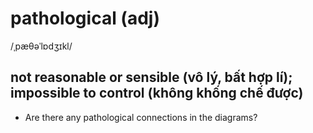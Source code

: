 # pathological (adj)

/ˌpæθəˈlɒdʒɪkl/

## not reasonable or sensible (vô lý, bất hợp lí); impossible to control (không khống chế được)

- Are there any pathological connections in the diagrams?
